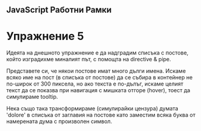 ## JavaScript Работни Рамки
# Упражнение 5

Идеята на днешното упражнение е да надградим списъка с постове, който изградихме миналият път, с помощта на directive & pipe.

Представете си, че някои постове имат много дълги имена. Искаме всяко име на пост (в списъка от постове) да се събира в контейнер не по-широк от 300 пиксела, но ако текста е по-дълъг, искаме целият текст да се показва при навигация с мишката отгоре (hover), тоест да симулираме tooltip.

Нека също така трансформираме (симулирайки цензура) думата 'dolore' в списъка от заглавия на постове като заместим всяка буква от намерената дума с произволен символ.